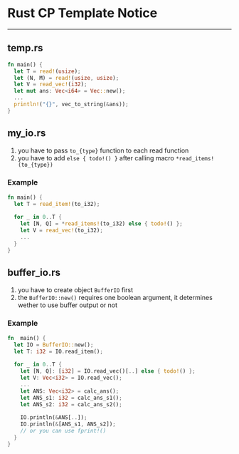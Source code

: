 # Rust CP Template Notice
---

## temp.rs
```rust
fn main() {
  let T = read!(usize);
  let (N, M) = read!(usize, usize);
  let V = read_vec!(i32);
  let mut ans: Vec<i64> = Vec::new();
  ...
  println!("{}", vec_to_string(&ans));
}
```

## my_io.rs

1. you have to pass `to_{type}` function to each read function
2. you have to add `else { todo!() }` after calling macro `*read_items!(to_{type})`

### Example

```rust
fn main() {
  let T = read_item!(to_i32);
  
  for _ in 0..T {
    let [N, Q] = *read_items!(to_i32) else { todo!() };
    let V = read_vec!(to_i32);
    ...
  }
}

```

## buffer_io.rs

1. you have to create object `BufferIO` first
2. the `BufferIO::new()` requires one boolean argument, it determines wether to use buffer output or not

### Example
```rust
fn  main() {
  let IO = BufferIO::new();
  let T: i32 = IO.read_item();
  
  for _ in 0..T {
    let [N, Q]: [i32] = IO.read_vec()[..] else { todo!() };
    let V: Vec<i32> = IO.read_vec();
    ...
    let ANS: Vec<i32> = calc_ans();
    let ANS_s1: i32 = calc_ans_s1();
    let ANS_s2: i32 = calc_ans_s2();
    
    IO.println(&ANS[..]);
    IO.println(&[ANS_s1, ANS_s2]);
    // or you can use fprint!()
  }
}
```
